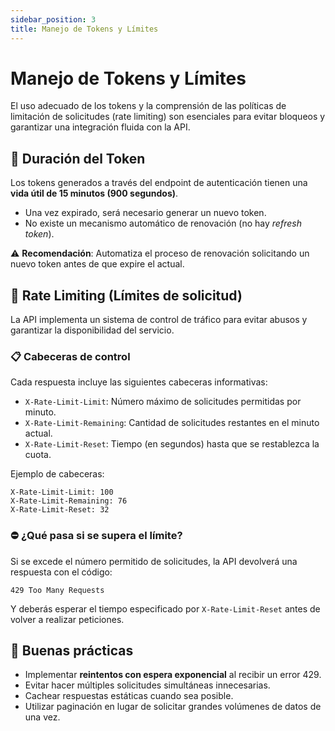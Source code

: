 ```yaml
---
sidebar_position: 3
title: Manejo de Tokens y Límites
---
```


# Manejo de Tokens y Límites

El uso adecuado de los tokens y la comprensión de las políticas de limitación de solicitudes (rate limiting) son esenciales para evitar bloqueos y garantizar una integración fluida con la API.

## 🔐 Duración del Token

Los tokens generados a través del endpoint de autenticación tienen una **vida útil de 15 minutos (900 segundos)**.

- Una vez expirado, será necesario generar un nuevo token.
- No existe un mecanismo automático de renovación (no hay *refresh token*).

⚠️ **Recomendación**: Automatiza el proceso de renovación solicitando un nuevo token antes de que expire el actual.

## 🚦 Rate Limiting (Límites de solicitud)

La API implementa un sistema de control de tráfico para evitar abusos y garantizar la disponibilidad del servicio.

### 📋 Cabeceras de control

Cada respuesta incluye las siguientes cabeceras informativas:

- `X-Rate-Limit-Limit`: Número máximo de solicitudes permitidas por minuto.
- `X-Rate-Limit-Remaining`: Cantidad de solicitudes restantes en el minuto actual.
- `X-Rate-Limit-Reset`: Tiempo (en segundos) hasta que se restablezca la cuota.

Ejemplo de cabeceras:

```
X-Rate-Limit-Limit: 100
X-Rate-Limit-Remaining: 76
X-Rate-Limit-Reset: 32
```

### ⛔ ¿Qué pasa si se supera el límite?

Si se excede el número permitido de solicitudes, la API devolverá una respuesta con el código:

```
429 Too Many Requests
```

Y deberás esperar el tiempo especificado por `X-Rate-Limit-Reset` antes de volver a realizar peticiones.

## 🧠 Buenas prácticas

- Implementar **reintentos con espera exponencial** al recibir un error 429.
- Evitar hacer múltiples solicitudes simultáneas innecesarias.
- Cachear respuestas estáticas cuando sea posible.
- Utilizar paginación en lugar de solicitar grandes volúmenes de datos de una vez.

